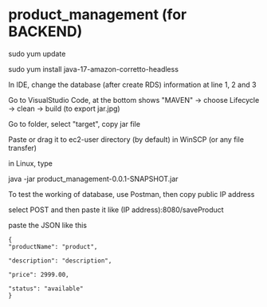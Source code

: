 # product_management (for BACKEND) 

sudo yum update

sudo yum install java-17-amazon-corretto-headless

In IDE, change the database (after create RDS) information at line 1, 2 and 3

Go to VisualStudio Code, at the bottom shows "MAVEN"  -> choose Lifecycle -> clean -> build (to export jar.jpg)

Go to folder, select "target", copy jar file

Paste or drag it to ec2-user directory (by default) in WinSCP (or any file transfer)

in Linux, type 

java -jar product_management-0.0.1-SNAPSHOT.jar

To test the working of database, use Postman, then copy public IP address

select POST and then paste it like (IP address):8080/saveProduct

paste the JSON like this
   
    {
    "productName": "product",
    
    "description": "description",
    
    "price": 2999.00,
    
    "status": "available" 
    }


